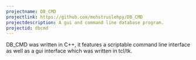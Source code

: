 ```yaml
---
projectname: DB_CMD
projectlink: https://github.com/mehstruslehpy/DB_CMD
projectdescription: A gui and command line database program.
projectid: dbcmd
---
```

DB_CMD was written in C++, it features a scriptable command line interface as well as a gui interface which was written in tcl/tk.
